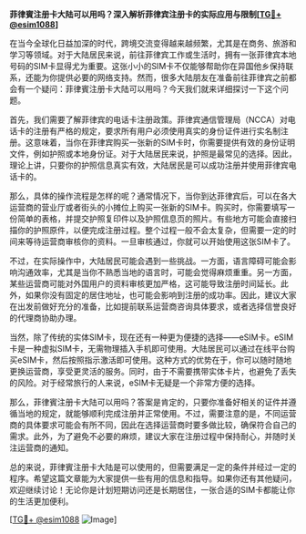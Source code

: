 **菲律賓注册卡大陆可以用吗？深入解析菲律宾注册卡的实际应用与限制[[TG💪+ @esim1088](https://t.me/s/esim1088)]**

在当今全球化日益加深的时代，跨境交流变得越来越频繁，尤其是在商务、旅游和学习等领域。对于大陆居民来说，前往菲律宾工作或生活时，拥有一张菲律宾本地号码的SIM卡显得尤为重要。这张小小的SIM卡不仅能够帮助你在异国他乡保持联系，还能为你提供必要的网络支持。然而，很多大陆朋友在准备前往菲律宾之前都会有一个疑问：菲律賓注册卡大陆可以用吗？今天我们就来详细探讨一下这个问题。

首先，我们需要了解菲律宾的电话卡注册政策。菲律宾通信管理局（NCCA）对电话卡的注册有严格的规定，要求所有用户必须使用真实的身份证件进行实名制注册。这意味着，当你在菲律宾购买一张新的SIM卡时，你需要提供有效的身份证明文件，例如护照或本地身份证。对于大陆居民来说，护照是最常见的选择。因此，理论上讲，只要你的护照信息真实有效，大陆居民是可以成功注册并使用菲律宾电话卡的。

那么，具体的操作流程是怎样的呢？通常情况下，当你到达菲律宾后，可以在各大运营商的营业厅或者街头的小摊位上购买一张新的SIM卡。购买时，你需要填写一份简单的表格，并提交护照复印件以及护照信息页的照片。有些地方可能会直接扫描你的护照原件，以便完成注册过程。整个过程一般不会太复杂，但需要一定的时间来等待运营商审核你的资料。一旦审核通过，你就可以开始使用这张SIM卡了。

不过，在实际操作中，大陆居民可能会遇到一些挑战。一方面，语言障碍可能会影响沟通效率，尤其是当你不熟悉当地的语言时，可能会觉得麻烦重重。另一方面，某些运营商可能对外国用户的资料审核更加严格，这可能导致注册时间延长。此外，如果你没有固定的居住地址，也可能会影响到注册的成功率。因此，建议大家在出发前做好充分的准备，比如提前联系运营商咨询具体要求，或者选择信誉良好的代理商协助办理。

当然，除了传统的实体SIM卡，现在还有一种更为便捷的选择——eSIM卡。eSIM卡是一种虚拟SIM卡，无需物理插入手机即可使用。大陆居民可以通过在线平台购买eSIM卡，然后按照指示激活即可使用。这种方式的优势在于，你可以随时随地更换运营商，享受更灵活的服务。同时，由于不需要携带实体卡片，也避免了丢失的风险。对于经常旅行的人来说，eSIM卡无疑是一个非常方便的选择。

那么，菲律賓注册卡大陆可以用吗？答案是肯定的，只要你准备好相关的证件并遵循当地的规定，就能够顺利完成注册并正常使用。不过，需要注意的是，不同运营商的具体要求可能会有所不同，因此在选择运营商时要多做比较，确保符合自己的需求。此外，为了避免不必要的麻烦，建议大家在注册过程中保持耐心，并随时关注运营商的通知。

总的来说，菲律賓注册卡大陆是可以使用的，但需要满足一定的条件并经过一定的程序。希望这篇文章能为大家提供一些有用的信息和指导。如果你还有其他疑问，欢迎继续讨论！无论你是计划短期访问还是长期居住，一张合适的SIM卡都能让你的生活更加便利。

[[TG💪+ @esim1088](https://t.me/s/esim1088) ![Image](https://i.postimg.cc/4NQfJmqS/Snipaste-2025-05-13-00-14-12.png)]